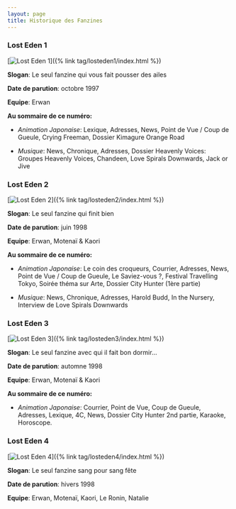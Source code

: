 ```yaml
---
layout: page
title: Historique des Fanzines
---
```


### Lost Eden 1

[![Lost Eden 1](/assets/images/pages/losteden1.jpg)]({% link tag/losteden1/index.html %})

**Slogan**: Le seul fanzine qui vous fait pousser des ailes

**Date de parution**: octobre 1997

**Equipe**: Erwan

**Au sommaire de ce numéro:**

- *Animation Japonaise*: Lexique, Adresses, News, Point de Vue / Coup de Gueule, Crying Freeman, Dossier Kimagure Orange Road

- *Musique*: News, Chronique, Adresses, Dossier Heavenly Voices: Groupes Heavenly Voices, Chandeen, Love Spirals Downwards, Jack or Jive

### Lost Eden 2

[![Lost Eden 2](/assets/images/pages/losteden2.jpg)]({% link tag/losteden2/index.html %})

**Slogan**: Le seul fanzine qui finit bien

**Date de parution**: juin 1998

**Equipe**: Erwan, Motenaï & Kaori

**Au sommaire de ce numéro:**

- *Animation Japonaise*: Le coin des croqueurs, Courrier, Adresses, News, Point de Vue / Coup de Gueule, Le Saviez-vous ?, Festival Travelling Tokyo, Soirée théma sur Arte, Dossier City Hunter (1ère partie)

- *Musique*: News, Chronique, Adresses, Harold Budd, In the Nursery, Interview de Love Spirals Downwards

### Lost Eden 3

[![Lost Eden 3](/assets/images/pages/losteden3.jpg)]({% link tag/losteden3/index.html %})

**Slogan**: Le seul fanzine avec qui il fait bon dormir...

**Date de parution**: automne 1998

**Equipe**: Erwan, Motenaï & Kaori

**Au sommaire de ce numéro:**

- *Animation Japonaise*: Courrier, Point de Vue, Coup de Gueule, Adresses, Lexique, 4C, News, Dossier City Hunter 2nd partie, Karaoke, Horoscope.

### Lost Eden 4

[![Lost Eden 4](/assets/images/pages/losteden4.jpg)]({% link tag/losteden4/index.html %})

**Slogan**: Le seul fanzine sang pour sang fête

**Date de parution**: hivers 1998

**Equipe**: Erwan, Motenaï, Kaori, Le Ronin, Natalie